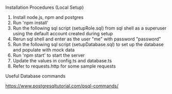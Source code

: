 Installation Procedures (Local Setup)

1. Install node.js, npm and postgres
2. Run 'npm install'
3. Run the following sql script (setupRole.sql) from sql shell as a superuser using the default account created during setup
4. Rerun sql shell and enter as the user "me" with password "password"
5. Run the following sql script (setupDatabase.sql) to set up the database and populate with mock data
6. Run 'npm start' to start the server
7. Update the values in config.ts and database.ts
8. Refer to requests.http for some sample requests

Useful Database commands

https://www.postgresqltutorial.com/psql-commands/
